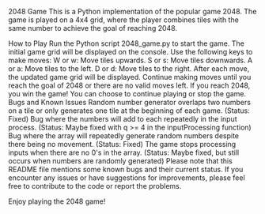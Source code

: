2048 Game
This is a Python implementation of the popular game 2048. The game is played on a 4x4 grid, where the player combines tiles with the same number to achieve the goal of reaching 2048.

How to Play
Run the Python script 2048_game.py to start the game.
The initial game grid will be displayed on the console.
Use the following keys to make moves:
W or w: Move tiles upwards.
S or s: Move tiles downwards.
A or a: Move tiles to the left.
D or d: Move tiles to the right.
After each move, the updated game grid will be displayed.
Continue making moves until you reach the goal of 2048 or there are no valid moves left.
If you reach 2048, you win the game!
You can choose to continue playing or stop the game.
Bugs and Known Issues
Random number generator overlaps two numbers on a tile or only generates one tile at the beginning of each game. (Status: Fixed)
Bug where the numbers will add to each repeatedly in the input process. (Status: Maybe fixed with q >= 4 in the inputProcessing function)
Bug where the array will repeatedly generate random numbers despite there being no movement. (Status: Fixed)
The game stops processing inputs when there are no 0's in the array. (Status: Maybe fixed, but still occurs when numbers are randomly generated)
Please note that this README file mentions some known bugs and their current status. If you encounter any issues or have suggestions for improvements, please feel free to contribute to the code or report the problems.

Enjoy playing the 2048 game!
